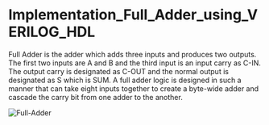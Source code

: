 # Implementation_Full_Adder_using_VERILOG_HDL

Full Adder is the adder which adds three inputs and produces two outputs. The first two inputs are A and B and the third input is an input carry as C-IN. The output carry is designated as C-OUT and the normal output is designated as S which is SUM.
A full adder logic is designed in such a manner that can take eight inputs together to create a byte-wide adder and cascade the carry bit from one adder to the another.

![Full-Adder](https://user-images.githubusercontent.com/86884291/130057497-2b8608ad-42ef-416a-8c43-6d9c0a0d6c19.png)

